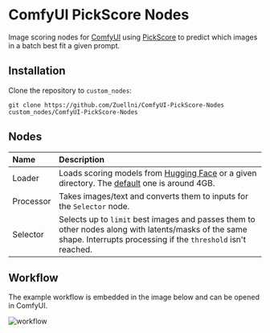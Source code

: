 # ComfyUI PickScore Nodes
Image scoring nodes for [ComfyUI](https://github.com/comfyanonymous/ComfyUI) using [PickScore](https://github.com/yuvalkirstain/PickScore) to predict which images in a batch best fit a given prompt.

## Installation
Clone the repository to `custom_nodes`:
```
git clone https://github.com/Zuellni/ComfyUI-PickScore-Nodes custom_nodes/ComfyUI-PickScore-Nodes
```

## Nodes
Name | Description
:--- | :---
Loader | Loads scoring models from [Hugging Face](https://huggingface.co) or a given directory. The [default](https://huggingface.co/yuvalkirstain/PickScore_v1) one is around 4GB.
Processor | Takes images/text and converts them to inputs for the `Selector` node.
Selector | Selects up to `limit` best images and passes them to other nodes along with latents/masks of the same shape. Interrupts processing if the `threshold` isn't reached.

## Workflow
The example workflow is embedded in the image below and can be opened in ComfyUI.

![workflow](https://github.com/Zuellni/ComfyUI-PickScore-Nodes/assets/123005779/9f439d31-c3cc-4e06-b650-eb2e102344e6)
